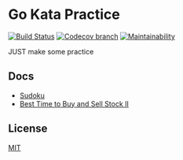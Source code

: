 # Go Kata Practice
  [![Build Status][travis-image]][travis-url]
  [![Codecov branch][codecov-image]][codecov-url]
  [![Maintainability][codeclimate-image]][codeclimate-url]

JUST make some practice


## Docs

-   [Sudoku](./docs/sudoku.md)
-   [Best Time to Buy and Sell Stock II](./docs/best_time_to_buy_and_sell_stock_II.md)


## License

  [MIT](./LICENSE)

[travis-image]: https://img.shields.io/travis/liuwill/go-kata-practice/master.svg?style=flat-square
[travis-url]: https://travis-ci.org/liuwill/go-kata-practice
[codecov-image]: https://img.shields.io/codecov/c/github/liuwill/go-kata-practice.svg?style=flat-square
[codecov-url]: https://codecov.io/gh/liuwill/go-kata-practice
[codeclimate-image]: https://api.codeclimate.com/v1/badges/356d7f0824e1b1e5d9ff/maintainability
[codeclimate-url]: https://codeclimate.com/github/liuwill/go-kata-practice/maintainability
